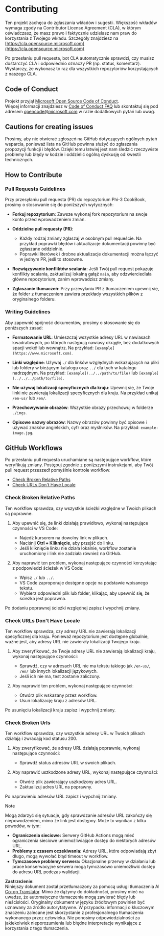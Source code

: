 <!--
CO_OP_TRANSLATOR_METADATA:
{
  "original_hash": "90d0d072cf26ccc1f271a580d3e45d70",
  "translation_date": "2025-07-09T18:22:22+00:00",
  "source_file": "CONTRIBUTING.md",
  "language_code": "pl"
}
-->
# Contributing

Ten projekt zachęca do zgłaszania wkładów i sugestii. Większość wkładów wymaga zgody na Contributor License Agreement (CLA), w którym oświadczasz, że masz prawo i faktycznie udzielasz nam praw do korzystania z Twojego wkładu. Szczegóły znajdziesz na [https://cla.opensource.microsoft.com](https://cla.opensource.microsoft.com)

Po przesłaniu pull requesta, bot CLA automatycznie sprawdzi, czy musisz dostarczyć CLA i odpowiednio oznaczy PR (np. status, komentarz). Wystarczy, że wykonasz to raz dla wszystkich repozytoriów korzystających z naszego CLA.

## Code of Conduct

Projekt przyjął [Microsoft Open Source Code of Conduct](https://opensource.microsoft.com/codeofconduct/).  
Więcej informacji znajdziesz w [Code of Conduct FAQ](https://opensource.microsoft.com/codeofconduct/faq/) lub skontaktuj się pod adresem [opencode@microsoft.com](mailto:opencode@microsoft.com) w razie dodatkowych pytań lub uwag.

## Cautions for creating issues

Prosimy, aby nie otwierać zgłoszeń na GitHub dotyczących ogólnych pytań wsparcia, ponieważ lista na GitHub powinna służyć do zgłaszania propozycji funkcji i błędów. Dzięki temu łatwiej jest nam śledzić rzeczywiste problemy lub błędy w kodzie i oddzielić ogólną dyskusję od kwestii technicznych.

## How to Contribute

### Pull Requests Guidelines

Przy przesyłaniu pull requesta (PR) do repozytorium Phi-3 CookBook, prosimy o stosowanie się do poniższych wytycznych:

- **Forkuj repozytorium**: Zawsze wykonaj fork repozytorium na swoje konto przed wprowadzeniem zmian.

- **Oddzielne pull requesty (PR)**:
  - Każdy rodzaj zmiany zgłaszaj w osobnym pull requeście. Na przykład poprawki błędów i aktualizacje dokumentacji powinny być zgłaszane oddzielnie.
  - Poprawki literówek i drobne aktualizacje dokumentacji można łączyć w jednym PR, jeśli to stosowne.

- **Rozwiązywanie konfliktów scalania**: Jeśli Twój pull request pokazuje konflikty scalania, zaktualizuj lokalną gałąź `main`, aby odzwierciedlała główne repozytorium, zanim wprowadzisz zmiany.

- **Zgłaszanie tłumaczeń**: Przy przesyłaniu PR z tłumaczeniem upewnij się, że folder z tłumaczeniem zawiera przekłady wszystkich plików z oryginalnego folderu.

### Writing Guidelines

Aby zapewnić spójność dokumentów, prosimy o stosowanie się do poniższych zasad:

- **Formatowanie URL**: Umieszczaj wszystkie adresy URL w nawiasach kwadratowych, po których następują nawiasy okrągłe, bez dodatkowych spacji wokół lub wewnątrz. Na przykład: `[example](https://www.microsoft.com)`.

- **Linki względne**: Używaj `./` dla linków względnych wskazujących na pliki lub foldery w bieżącym katalogu oraz `../` dla tych w katalogu nadrzędnym. Na przykład: `[example](../../path/to/file)` lub `[example](../../../path/to/file)`.

- **Nie używaj lokalizacji specyficznych dla kraju**: Upewnij się, że Twoje linki nie zawierają lokalizacji specyficznych dla kraju. Na przykład unikaj `/en-us/` lub `/en/`.

- **Przechowywanie obrazów**: Wszystkie obrazy przechowuj w folderze `./imgs`.

- **Opisowe nazwy obrazów**: Nazwy obrazów powinny być opisowe i używać znaków angielskich, cyfr oraz myślników. Na przykład: `example-image.jpg`.

## GitHub Workflows

Po przesłaniu pull requesta uruchamiane są następujące workflow, które weryfikują zmiany. Postępuj zgodnie z poniższymi instrukcjami, aby Twój pull request przeszedł pomyślnie kontrole workflow:

- [Check Broken Relative Paths](../..)  
- [Check URLs Don't Have Locale](../..)

### Check Broken Relative Paths

Ten workflow sprawdza, czy wszystkie ścieżki względne w Twoich plikach są poprawne.

1. Aby upewnić się, że linki działają prawidłowo, wykonaj następujące czynności w VS Code:
    - Najedź kursorem na dowolny link w plikach.
    - Naciśnij **Ctrl + Kliknięcie**, aby przejść do linku.
    - Jeśli kliknięcie linku nie działa lokalnie, workflow zostanie uruchomiony i link nie zadziała również na GitHub.

1. Aby naprawić ten problem, wykonaj następujące czynności korzystając z podpowiedzi ścieżek w VS Code:
    - Wpisz `./` lub `../`.
    - VS Code zaproponuje dostępne opcje na podstawie wpisanego tekstu.
    - Wybierz odpowiedni plik lub folder, klikając, aby upewnić się, że ścieżka jest poprawna.

Po dodaniu poprawnej ścieżki względnej zapisz i wypchnij zmiany.

### Check URLs Don't Have Locale

Ten workflow sprawdza, czy adresy URL nie zawierają lokalizacji specyficznej dla kraju. Ponieważ repozytorium jest dostępne globalnie, ważne jest, aby adresy URL nie zawierały lokalizacji Twojego kraju.

1. Aby zweryfikować, że Twoje adresy URL nie zawierają lokalizacji kraju, wykonaj następujące czynności:

    - Sprawdź, czy w adresach URL nie ma tekstu takiego jak `/en-us/`, `/en/` lub innych lokalizacji językowych.
    - Jeśli ich nie ma, test zostanie zaliczony.

1. Aby naprawić ten problem, wykonaj następujące czynności:
    - Otwórz plik wskazany przez workflow.
    - Usuń lokalizację kraju z adresów URL.

Po usunięciu lokalizacji kraju zapisz i wypchnij zmiany.

### Check Broken Urls

Ten workflow sprawdza, czy wszystkie adresy URL w Twoich plikach działają i zwracają kod statusu 200.

1. Aby zweryfikować, że adresy URL działają poprawnie, wykonaj następujące czynności:
    - Sprawdź status adresów URL w swoich plikach.

2. Aby naprawić uszkodzone adresy URL, wykonaj następujące czynności:
    - Otwórz plik zawierający uszkodzony adres URL.
    - Zaktualizuj adres URL na poprawny.

Po naprawieniu adresów URL zapisz i wypchnij zmiany.

> [!NOTE]
>
> Mogą zdarzyć się sytuacje, gdy sprawdzanie adresów URL zakończy się niepowodzeniem, mimo że link jest dostępny. Może to wynikać z kilku powodów, w tym:
>
> - **Ograniczenia sieciowe:** Serwery GitHub Actions mogą mieć ograniczenia sieciowe uniemożliwiające dostęp do niektórych adresów URL.
> - **Problemy z czasem oczekiwania:** Adresy URL, które odpowiadają zbyt długo, mogą wywołać błąd timeout w workflow.
> - **Tymczasowe problemy serwera:** Okazjonalne przerwy w działaniu lub prace konserwacyjne serwera mogą tymczasowo uniemożliwić dostęp do adresu URL podczas walidacji.

**Zastrzeżenie**:  
Niniejszy dokument został przetłumaczony za pomocą usługi tłumaczenia AI [Co-op Translator](https://github.com/Azure/co-op-translator). Mimo że dążymy do dokładności, prosimy mieć na uwadze, że automatyczne tłumaczenia mogą zawierać błędy lub nieścisłości. Oryginalny dokument w języku źródłowym powinien być uznawany za źródło autorytatywne. W przypadku informacji o kluczowym znaczeniu zalecane jest skorzystanie z profesjonalnego tłumaczenia wykonanego przez człowieka. Nie ponosimy odpowiedzialności za jakiekolwiek nieporozumienia lub błędne interpretacje wynikające z korzystania z tego tłumaczenia.